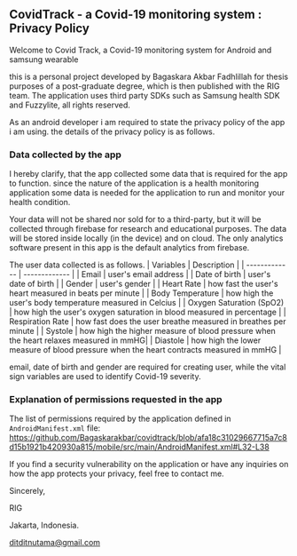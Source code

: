 ## CovidTrack - a Covid-19 monitoring system : Privacy Policy

Welcome to Covid Track, a Covid-19 monitoring system for Android and samsung wearable

this is a personal project developed by Bagaskara Akbar Fadhlillah for thesis purposes of a post-graduate degree, which is then published with the RIG team. The application uses third party SDKs such as Samsung health SDK and Fuzzylite, all rights reserved.

As an android developer i am required to state the privacy policy of the app i am using. the details of the privacy policy is as follows.

### Data collected by the app

I hereby clarify, that the app collected some data that is required for the app to function. since the nature of the application is a health monitoring application some data is needed for the application to run and monitor your health condition. 

Your data will not be shared nor sold for to a third-party, but it will be collected through firebase for research and educational purposes. The data will be stored inside locally (in the device) and on cloud. The only analytics software present in this app is the default analytics from firebase. 

The user data collected is as follows.
| Variables  | Description |
| ------------- | ------------- |
| Email  |  user's email address  |
| Date of birth  | user's date of birth |
| Gender  | user's gender  |
| Heart Rate  | how fast the user's heart measured in beats per minute  |
| Body Temperature  | how high the user's body temperature measured in Celcius  |
| Oxygen Saturation (SpO2)  | how high the user's oxygen saturation in blood measured in percentage  |
| Respiration Rate | how fast does the user breathe measured in breathes per minute  |
| Systole  | how high the higher measure of blood pressure when the heart relaxes measured in mmHG|
| Diastole  | how high the lower measure of blood pressure when the heart contracts measured in mmHG |

email, date of birth and gender are required for creating user, while the vital sign variables are used to identify Covid-19 severity.

### Explanation of permissions requested in the app
The list of permissions required by the application defined in `AndroidManifest.xml` file:
https://github.com/Bagaskarakbar/covidtrack/blob/afa18c31029667715a7c8d15b1921b420930a815/mobile/src/main/AndroidManifest.xml#L32-L38

If you find a security vulnerability on the application or have any inquiries on how the app protects your privacy, feel free to contact me.

Sincerely,

RIG

Jakarta, Indonesia.

ditditnutama@gmail.com
